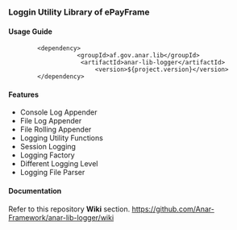 ### Loggin Utility Library of ePayFrame

#### Usage Guide

```
		<dependency>
	               <groupId>af.gov.anar.lib</groupId>
	                <artifactId>anar-lib-logger</artifactId>
                        <version>${project.version}</version>
		</dependency>

```

#### Features

- Console Log Appender
- File Log Appender
- File Rolling Appender 
- Logging Utility Functions
- Session Logging 
- Logging Factory 
- Different Logging Level
- Logging File Parser


#### Documentation

Refer to this repository **Wiki** section.
https://github.com/Anar-Framework/anar-lib-logger/wiki
